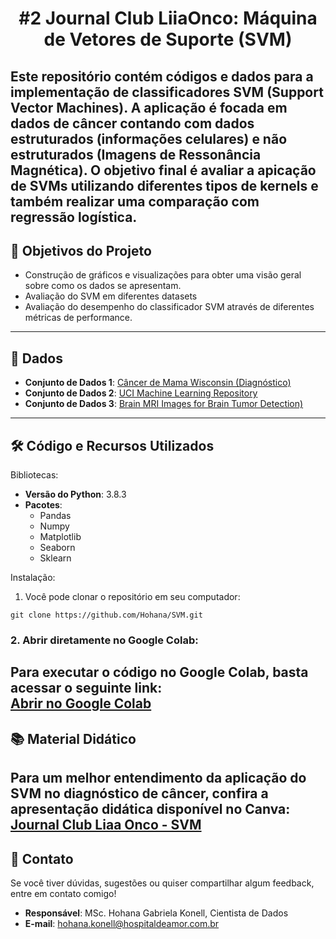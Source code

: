 ## <h1 align="center"> #2 Journal Club LiiaOnco: Máquina de Vetores de Suporte (SVM)</h1>

Este repositório contém códigos e dados para a implementação de classificadores **SVM (Support Vector Machines)**. 
A aplicação é focada em dados de câncer contando com dados estruturados (informações celulares) e não estruturados (Imagens de Ressonância Magnética).
O objetivo final é avaliar a apicação de SVMs utilizando diferentes tipos de kernels e também realizar uma comparação com regressão logística.
---
## 📌 Objetivos do Projeto

- Construção de gráficos e visualizações para obter uma visão geral sobre como os dados se apresentam.
- Avaliação do SVM em diferentes datasets
- Avaliação do desempenho do classificador SVM através de diferentes métricas de performance.
---
## 📂 Dados

- **Conjunto de Dados 1**: [Câncer de Mama Wisconsin (Diagnóstico)](https://www.kaggle.com/datasets/uciml/breast-cancer-wisconsin-data)
- **Conjunto de Dados 2**: [UCI Machine Learning Repository](https://github.com/pranavtumkur/Predicting-Cancer-using-Support-Vector-Machines/tree/master)
- **Conjunto de Dados 3**: [Brain MRI Images for Brain Tumor Detection)](https://www.kaggle.com/code/brendonim/brain-mri-tumor-detection-using-svm/input)
---
## 🛠️ Código e Recursos Utilizados

Bibliotecas:
- **Versão do Python**: 3.8.3
- **Pacotes**:
  - Pandas
  - Numpy
  - Matplotlib
  - Seaborn
  - Sklearn

Instalação:
1. Você pode clonar o repositório em seu computador:
```
git clone https://github.com/Hohana/SVM.git
```
### 2. Abrir diretamente no Google Colab:
Para executar o código no Google Colab, basta acessar o seguinte link:  
[**Abrir no Google Colab**](https://colab.research.google.com/drive/1O6Ek08PLIMdZZhagxQVmxdUEL8piCAxh?usp=sharing)
---
## 📚 **Material Didático**

Para um melhor entendimento da aplicação do SVM no diagnóstico de câncer, confira a apresentação didática disponível no Canva:  
[**Journal Club Liaa Onco - SVM**]([https://www.canva.com/](https://www.canva.com/design/DAGY1XCj81I/3hTPWOsqn22x5BhZqk3QZg/view?utm_content=DAGY1XCj81I&utm_campaign=designshare&utm_medium=link2&utm_source=uniquelinks&utlId=h23543aa77e))
---
## 💬 **Contato**

Se você tiver dúvidas, sugestões ou quiser compartilhar algum feedback, entre em contato comigo!

- **Responsável**: MSc. Hohana Gabriela Konell, Cientista de Dados
- **E-mail**: [hohana.konell@hospitaldeamor.com.br](mailto:hohana.konell@hospitaldeamor.com.br)



